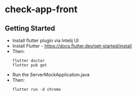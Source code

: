 
# check-app-front 

## Getting Started

* Install flutter plugin via Intelij UI
* Install Flutter - https://docs.flutter.dev/get-started/install
* Then:
    ```shell
    flutter doctor
    flutter pub get
    ```
* Run the ServerMockApplication.java
* Then:
    ```shell
    flutter run -d chrome
    ```
